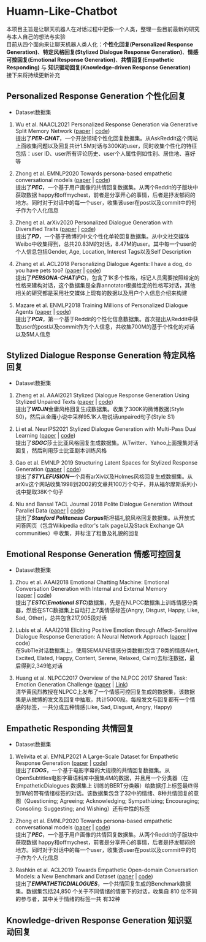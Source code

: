 # Huamn-Like-Chatbot
本项目主旨是让聊天机器人在对话过程中更像一个人类，整理一些目前最新的研究与本人自己的想法与实验  
目前从四个面向来让聊天机器人类人化：**个性化回复(Personalized Response Generation)**、**特定风格回复(Stylized Dialogue Response Generation)**、**情感可控回复(Emotional Response Generation)**、**共情回复(Empathetic Responding)** 与 **知识驱动回复(Knowledge-driven Response Generation)**  
接下来将持续更新补充

## Personalized Response Generation  个性化回复  
- Dataset数据集
1. Wu et al. NAACL2021 Personalized Response Generation via Generative Split Memory Network 
([paper](https://aclanthology.org/2021.naacl-main.157.pdf) | [code](https://github.com/Willyoung2017/PER-CHAT))  
提出了***PER-CHAT***，一个开放领域个性化回复数据集。从AskReddit这个网站上面收集问题以及回复共计1.5M对话与300K的user，同时收集个性化的特征包括：user ID、user所有评论历史、user个人属性例如性别、居住地、喜好等 
  
2. Zhong et al. EMNLP2020 Towards persona-based empathetic conversational models
([paper](https://aclanthology.org/2020.emnlp-main.531.pdf) | [code](https://github.com/zhongpeixiang/PEC))  
提出了***PEC***，一个基于用户画像的共情回复数据集。从两个Reddit的子版块中获取数据 happy和offmychest，前者是分享开心的事情，后者是抒发郁闷的地方。同时对于对话中的每一个user，收集该user在post以及commit中的句子作为个人化信息
  
3. Zheng et al. arXiv2020 Personalized Dialogue Generation with Diversified Traits
([paper](https://arxiv.org/pdf/1901.09672.pdf) | [code](https://github.com/silverriver/PersonalDilaog))  
提出了***PD***，一个基于微博的中文个性化单轮回复数据集。从中文社交媒体Weibo中收集得到，总共20.83M的对话，8.47M的user。其中每一个user的个人信息包括Gender, Age, Location, Interest Tags以及Self Description

4. Zhang et al. ACL2018 Personalizing Dialogue Agents: I have a dog, do you have pets too?
([paper](https://arxiv.org/pdf/1801.07243.pdf) | [code](https://github.com/facebookresearch/ParlAI))   
提出了***PERSONA-CHAT***(***PC***)，包含了1K多个性格，标记人员需要按照给定的性格来建构对话，这个数据集是全靠annotator根据给定的性格写对话，其他相关的研究都是采用社交媒体上现有的数据以及用户个人信息介绍来构建

5. Mazare et al. ENMLP2018 Training Millions of Personalized Dialogue Agents
([paper](https://arxiv.org/pdf/1809.01984.pdf) | [code](https://github.com/Exe-dev/PersonaGeneration))  
提出了***PCR***，第一个基于Reddit的个性化信息数据集。首次提出从Reddit中获取user的post以及commit作为个人信息，共收集700M的基于个性化的对话以及5M人信息

## Stylized Dialogue Response Generation   特定风格回复  
- Dataset数据集
1. Zheng et al. AAAI2021 Stylized Dialogue Response Generation Using Stylized Unpaired Texts
([paper](https://arxiv.org/pdf/2009.12719.pdf) | [code](https://github.com/silverriver/Stylized_Dialog))  
提出了***WDJN***金庸风格回复生成数据集。收集了300K的微博数据(Style S0)，然后从金庸小说中采样95.1K人物说话unpaired句子(Style S1)

2. Li et al. NeurIPS2021 Stylized Dialogue Generation with Multi-Pass Dual Learning
([paper](https://proceedings.neurips.cc/paper/2021/file/ef67f7c2d86352c2c42e19d20f881f53-Paper.pdf) | [code](https://github.com/codebaseli/mpdl))  
提出了***SDGC***莎士比亚风格回复生成数据集。从Twitter、Yahoo上面搜集对话回复，然后利用莎士比亚剧本训练风格

3. Gao et al. EMNLP 2019 Structuring Latent Spaces for Stylized Response Generation
([paper](https://aclanthology.org/D19-1190.pdf) | [code](https://github.com/golsun/StyleFusion))  
提出了***STYLEFUSION***一个具有arXiv以及Holmes风格回复生成数据集。从arXiv这个网站收集1998到2002的文章共100万个句子，并从福尔摩斯系列小说中提取38K个句子

4. Niu and Bansal TACL Journal 2018 Polite Dialogue Generation Without Parallel Data
([paper](https://aclanthology.org/D19-1190.pdf) | [code](https://github.com/golsun/StyleFusion))  
提出了***Stanford Politeness Corpus***斯坦福礼貌风格回复数据集。从开放式问答网页（包含Wikipedia editor's talk page以及Stack Exchange QA communities）中收集，并标注了粗鲁及礼貌的回复

## Emotional Response Generation  情感可控回复  
- Dataset数据集
1. Zhou et al. AAAI2018 Emotional Chatting Machine: Emotional Conversation Generation with Internal and External Memory  
([paper](https://arxiv.org/pdf/1704.01074.pdf) | [code](https://github.com/tuxchow/ecm))  
提出了***ESTC***(***Emotional STC***)数据集，先是在NLPCC数据集上训练情感分类器，然后在STC数据集上自动打上7类情感标签(Angry, Disgust, Happy, Like, Sad, Other)，总共包含217,905段对话  

2. Lubis et al. AAAI2018 Eliciting Positive Emotion through Affect-Sensitive Dialogue Response Generation: A Neural Network Approach
([paper](https://ahcweb01.naist.jp/papers/conference/2018/201802_AAAI_nurul-lu_1/201802_AAAI_nurul-lu_1.paper.pdf) | code)  
在SubTle对话数据集上，使用SEMAINE情感分类数据(包含了8类的情感Alert, Excited, Elated, Happy, Content, Serene, Relaxed, Calm)去标注数据，最后得到2,349笔对话  

3. Huang et al. NLPCC2017 Overview of the NLPCC 2017 Shared Task: Emotion Generation Challenge
([paper](http://coai.cs.tsinghua.edu.cn/hml/media/files/Overview_of_the_NLPCC_2017_Shared_Task__Emotion_Generation_Challenge.pdf) | [Link](http://tcci.ccf.org.cn/conference/2017/dldoc/taskgline04.pdf))  
清华黄民烈教授在NLPCC上发布了一个情感可控回复生成的数据集，该数据集是从微博的发文及回复中抽取，共计5000段。每段发文与回复都有一个情感的标签，一共分成五种情感(Like, Sad, Disgust, Angry, Happy)

## Empathetic Responding    共情回复
- Dataset数据集
1. Welivita et al. EMNLP2021 A Large-Scale Dataset for Empathetic Response Generation
([paper](https://aclanthology.org/2021.emnlp-main.96.pdf) | [code](https://github.com/anuradha1992/EDOS))  
提出了***EDOS***，一个基于电影字幕的大规模的共情回复数据集。从OpenSubtitles电影字幕语料库中搜集4M的数据，并且用一个分类器（在 EmpatheticDialogues 数据集上 训练的BERT分类器）给数据打上标签最终得到1M的带有情绪标签的对话。该数据集包含了32中的情绪、8种共情回复的意图（Questioning; Agreeing; Acknowledging; Sympathizing; Encouraging; Consoling: Suggesting; and Wishing）还有中性的标签

2. Zhong et al. EMNLP2020 Towards persona-based empathetic conversational models
([paper](https://aclanthology.org/2020.emnlp-main.531.pdf) | [code](https://github.com/zhongpeixiang/PEC))  
提出了***PEC***，一个基于用户画像的共情回复数据集。从两个Reddit的子版块中获取数据 happy和offmychest，前者是分享开心的事情，后者是抒发郁闷的地方。同时对于对话中的每一个user，收集该user在post以及commit中的句子作为个人化信息

3. Rashkin et al. ACL2019  Towards Empathetic Open-domain Conversation Models: a New Benchmark and Dataset
([paper](https://arxiv.org/pdf/1811.00207.pdf) | [code](https://github.com/facebookresearch/EmpatheticDialogues))  
提出了***EMPATHETICDIALOGUES***，一个共情回复生成的Benchmark数据集。数据集包括24,850 个关于不同情绪的情景下的对话，收集自 810 位不同的参与者，其中关于情绪的标签一共
有32种

## Knowledge-driven Response Generation    知识驱动回复
